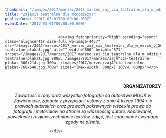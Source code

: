 ```yaml
---
thumbnail: "/images/2017/marzec/2017_marzec_zaj_cia_teatralne_dla_m_odzie_y_2017_03_zaj_cia_teatralne_dla_m_odzie_y_zajÄ™cia-teatralne-plakat.jpg"
title: "Zajęcia teatralne dla młodzieży!"
publishDate: "2017-03-01T00:00:00.000Z"
eventDate: "2017-03-01T00:00:00.000Z"
---
```


<div class="entry-content">
							
							<p><img fetchpriority="high" decoding="async" class="aligncenter size-full wp-image-4457" src="/images/2017/marzec/2017_marzec_zaj_cia_teatralne_dla_m_odzie_y_2017_03_zaj_cia_teatralne_dla_m_odzie_y_zajÄ™cia-teatralne-plakat.jpg" alt="" width="800" height="571" srcset="/images/2017/marzec/2017_marzec_zaj_cia_teatralne_dla_m_odzie_y_2017_03_zaj_cia_teatralne_dla_m_odzie_y_zajÄ™cia-teatralne-plakat.jpg 800w, /images/2017/marzec/zajÄ™cia-teatralne-plakat-300x214.jpg 300w, /images/2017/marzec/zajÄ™cia-teatralne-plakat-768x548.jpg 768w" sizes="(max-width: 800px) 100vw, 800px"></p>
<p>&nbsp;</p>
<p style="text-align: right;"><strong>ORGANIZATORZY</strong></p>
<p style="text-align: center;"><em>Zawartość strony oraz wszystkie fotografie są autorstwa MGOK w Zawichoście, zgodnie z przepisami ustawy z dnia 4 lutego 1994 r. o prawach autorskich oraz prawach pokrewnych wszelkie prawa do fotografii i materiałów na stronie są własnością autora. Kopiowanie, powielanie i rozpowszechnianie tekstów, zdjęć, jest zabronione i wymaga zgody na piśmie.</em></p>
						
						</div>
